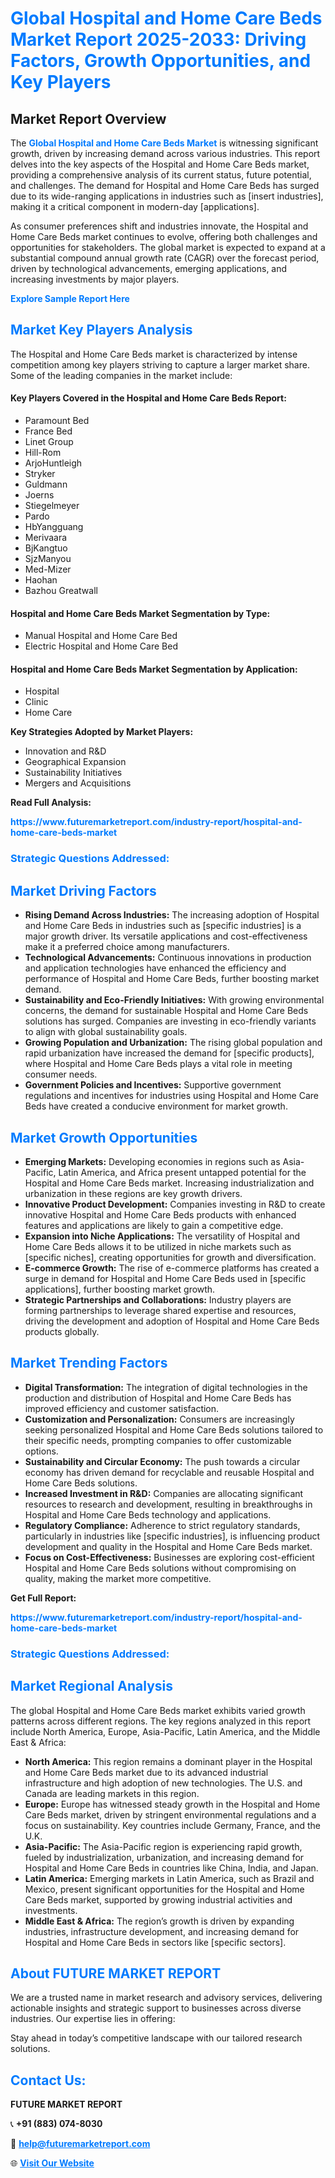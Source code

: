 <h1 style="color: #007BFF;">Global Hospital and Home Care Beds Market Report 2025-2033: Driving Factors, Growth Opportunities, and Key Players</h1>

<section id="overview">
<h2>Market Report Overview</h2>
<p>The <a href="https://www.futuremarketreport.com/industry-report/hospital-and-home-care-beds-market" style="color: #007BFF; text-decoration: none;"><strong>Global Hospital and Home Care Beds Market</strong></a> is witnessing significant growth, driven by increasing demand across various industries. This report delves into the key aspects of the Hospital and Home Care Beds market, providing a comprehensive analysis of its current status, future potential, and challenges. The demand for Hospital and Home Care Beds has surged due to its wide-ranging applications in industries such as [insert industries], making it a critical component in modern-day [applications].</p>
<p>As consumer preferences shift and industries innovate, the Hospital and Home Care Beds market continues to evolve, offering both challenges and opportunities for stakeholders. The global market is expected to expand at a substantial compound annual growth rate (CAGR) over the forecast period, driven by technological advancements, emerging applications, and increasing investments by major players.</p>
</section>

<section id="overview">
<p><a href="https://www.futuremarketreport.com/request-sample/reportId=77446" style="color: #007BFF; text-decoration: none;"><strong>Explore Sample Report Here</strong></a></p>
</section>

<section id="key-players">
<h2 style="color: #007BFF;">Market Key Players Analysis</h2>
<p>The Hospital and Home Care Beds market is characterized by intense competition among key players striving to capture a larger market share. Some of the leading companies in the market include:</p>
<h4>Key Players Covered in the Hospital and Home Care Beds Report:</h4>
<ul><li>Paramount Bed</li><li>France Bed</li><li>Linet Group</li><li>Hill-Rom</li><li>ArjoHuntleigh</li><li>Stryker</li><li>Guldmann</li><li>Joerns</li><li>Stiegelmeyer</li><li>Pardo</li><li>HbYangguang</li><li>Merivaara</li><li>BjKangtuo</li><li>SjzManyou</li><li>Med-Mizer</li><li>Haohan</li><li>Bazhou Greatwall</li></ul>
<h4>Hospital and Home Care Beds Market Segmentation by Type:</h4>
<ul><li>Manual Hospital and Home Care Bed</li><li>Electric Hospital and Home Care Bed</li></ul>

<h4>Hospital and Home Care Beds Market Segmentation by Application:</h4>
<ul><li>Hospital</li><li>Clinic</li><li>Home Care</li></ul>
<p><strong>Key Strategies Adopted by Market Players:</strong></p>
<ul>
<li>Innovation and R&D</li>
<li>Geographical Expansion</li>
<li>Sustainability Initiatives</li>
<li>Mergers and Acquisitions</li>
</ul>
</section>

<section>
<p><strong>Read Full Analysis: </strong></p><a href="https://www.futuremarketreport.com/industry-report/hospital-and-home-care-beds-market" style="color: #007BFF; text-decoration: none;"><strong>https://www.futuremarketreport.com/industry-report/hospital-and-home-care-beds-market</strong></a>
<h3 style="color: #007BFF;">Strategic Questions Addressed:</h3>
</section>

<section id="driving-factors">
<h2 style="color: #007BFF;">Market Driving Factors</h2>
<ul>
<li><strong>Rising Demand Across Industries:</strong> The increasing adoption of Hospital and Home Care Beds in industries such as [specific industries] is a major growth driver. Its versatile applications and cost-effectiveness make it a preferred choice among manufacturers.</li>
<li><strong>Technological Advancements:</strong> Continuous innovations in production and application technologies have enhanced the efficiency and performance of Hospital and Home Care Beds, further boosting market demand.</li>
<li><strong>Sustainability and Eco-Friendly Initiatives:</strong> With growing environmental concerns, the demand for sustainable Hospital and Home Care Beds solutions has surged. Companies are investing in eco-friendly variants to align with global sustainability goals.</li>
<li><strong>Growing Population and Urbanization:</strong> The rising global population and rapid urbanization have increased the demand for [specific products], where Hospital and Home Care Beds plays a vital role in meeting consumer needs.</li>
<li><strong>Government Policies and Incentives:</strong> Supportive government regulations and incentives for industries using Hospital and Home Care Beds have created a conducive environment for market growth.</li>
</ul>
</section>

<section id="growth-opportunities">
<h2 style="color: #007BFF;">Market Growth Opportunities</h2>
<ul>
<li><strong>Emerging Markets:</strong> Developing economies in regions such as Asia-Pacific, Latin America, and Africa present untapped potential for the Hospital and Home Care Beds market. Increasing industrialization and urbanization in these regions are key growth drivers.</li>
<li><strong>Innovative Product Development:</strong> Companies investing in R&D to create innovative Hospital and Home Care Beds products with enhanced features and applications are likely to gain a competitive edge.</li>
<li><strong>Expansion into Niche Applications:</strong> The versatility of Hospital and Home Care Beds allows it to be utilized in niche markets such as [specific niches], creating opportunities for growth and diversification.</li>
<li><strong>E-commerce Growth:</strong> The rise of e-commerce platforms has created a surge in demand for Hospital and Home Care Beds used in [specific applications], further boosting market growth.</li>
<li><strong>Strategic Partnerships and Collaborations:</strong> Industry players are forming partnerships to leverage shared expertise and resources, driving the development and adoption of Hospital and Home Care Beds products globally.</li>
</ul>
</section>

<section id="trending-factors">
<h2 style="color: #007BFF;">Market Trending Factors</h2>
<ul>
<li><strong>Digital Transformation:</strong> The integration of digital technologies in the production and distribution of Hospital and Home Care Beds has improved efficiency and customer satisfaction.</li>
<li><strong>Customization and Personalization:</strong> Consumers are increasingly seeking personalized Hospital and Home Care Beds solutions tailored to their specific needs, prompting companies to offer customizable options.</li>
<li><strong>Sustainability and Circular Economy:</strong> The push towards a circular economy has driven demand for recyclable and reusable Hospital and Home Care Beds solutions.</li>
<li><strong>Increased Investment in R&D:</strong> Companies are allocating significant resources to research and development, resulting in breakthroughs in Hospital and Home Care Beds technology and applications.</li>
<li><strong>Regulatory Compliance:</strong> Adherence to strict regulatory standards, particularly in industries like [specific industries], is influencing product development and quality in the Hospital and Home Care Beds market.</li>
<li><strong>Focus on Cost-Effectiveness:</strong> Businesses are exploring cost-efficient Hospital and Home Care Beds solutions without compromising on quality, making the market more competitive.</li>
</ul>
</section>

<section>
<p><strong>Get Full Report: </strong></p><a href="https://www.futuremarketreport.com/industry-report/hospital-and-home-care-beds-market" style="color: #007BFF; text-decoration: none;"><strong>https://www.futuremarketreport.com/industry-report/hospital-and-home-care-beds-market</strong></a>
<h3 style="color: #007BFF;">Strategic Questions Addressed:</h3>
</section>


<section id="regional-analysis">
<h2 style="color: #007BFF;">Market Regional Analysis</h2>
<p>The global Hospital and Home Care Beds market exhibits varied growth patterns across different regions. The key regions analyzed in this report include North America, Europe, Asia-Pacific, Latin America, and the Middle East & Africa:</p>
<ul>
<li><strong>North America:</strong> This region remains a dominant player in the Hospital and Home Care Beds market due to its advanced industrial infrastructure and high adoption of new technologies. The U.S. and Canada are leading markets in this region.</li>
<li><strong>Europe:</strong> Europe has witnessed steady growth in the Hospital and Home Care Beds market, driven by stringent environmental regulations and a focus on sustainability. Key countries include Germany, France, and the U.K.</li>
<li><strong>Asia-Pacific:</strong> The Asia-Pacific region is experiencing rapid growth, fueled by industrialization, urbanization, and increasing demand for Hospital and Home Care Beds in countries like China, India, and Japan.</li>
<li><strong>Latin America:</strong> Emerging markets in Latin America, such as Brazil and Mexico, present significant opportunities for the Hospital and Home Care Beds market, supported by growing industrial activities and investments.</li>
<li><strong>Middle East & Africa:</strong> The region’s growth is driven by expanding industries, infrastructure development, and increasing demand for Hospital and Home Care Beds in sectors like [specific sectors].</li>
</ul>
</section>

<footer>
<h2 style="color: #007BFF;">About FUTURE MARKET REPORT</h2>
<p>We are a trusted name in market research and advisory services, delivering actionable insights and strategic support to businesses across diverse industries. Our expertise lies in offering:</p>

<p>Stay ahead in today’s competitive landscape with our tailored research solutions.</p>

<h2 style="color: #007BFF;">Contact Us:</h2>
<p><strong>FUTURE MARKET REPORT</strong></p>
<p>📞 <strong>+91 (883) 074-8030</strong></p>
<p>📧 <strong><a href="mailto:help@futuremarketreport.com" style="color: #007BFF;">help@futuremarketreport.com</a></strong></p>
<p>🌐 <strong><a href="https://www.futuremarketreport.com/" style="color: #007BFF;">Visit Our Website</a></strong></p>
</footer>